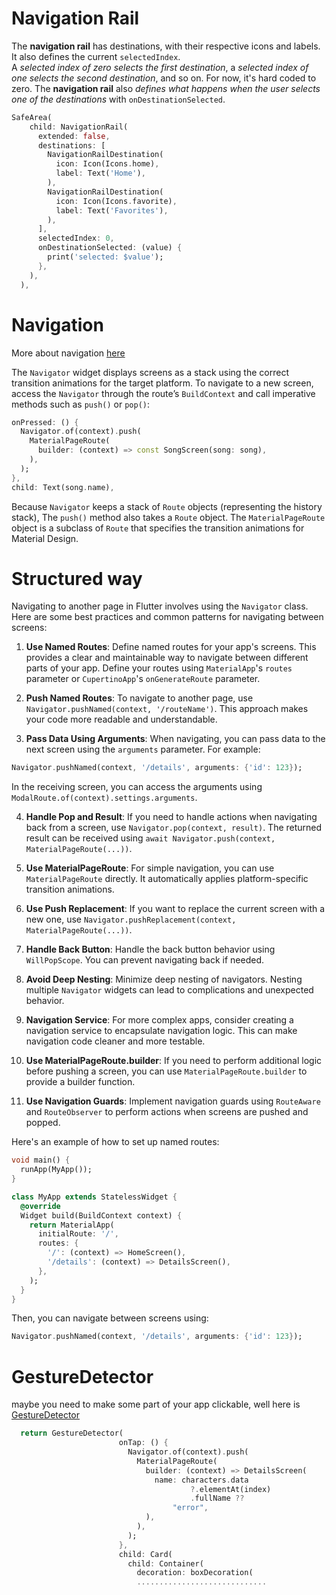 # Navigation Rail
The **navigation rail** has destinations, with their respective icons and labels. It also defines the current `selectedIndex`.   
A _selected index of zero selects the first destination_, a _selected index of one selects the second destination_, and so on. For now, it's hard coded to zero.
The **navigation rail** also _defines what happens when the user selects one of the destinations_ with `onDestinationSelected`.  


```dart
SafeArea(
    child: NavigationRail(
      extended: false,
      destinations: [
        NavigationRailDestination(
          icon: Icon(Icons.home),
          label: Text('Home'),
        ),
        NavigationRailDestination(
          icon: Icon(Icons.favorite),
          label: Text('Favorites'),
        ),
      ],
      selectedIndex: 0,
      onDestinationSelected: (value) {
        print('selected: $value');
      },
    ),
  ),
```

# Navigation 
More about navigation [here](https://docs.flutter.dev/development/ui/navigation)

The `Navigator` widget displays screens as a stack using the correct transition animations for the target platform. To navigate to a new screen, access the `Navigator` through the route’s `BuildContext` and call imperative methods such as `push()` or `pop()`:

```dart
onPressed: () {
  Navigator.of(context).push(
    MaterialPageRoute(
      builder: (context) => const SongScreen(song: song),
    ),
  );
},
child: Text(song.name),
```

Because `Navigator` keeps a stack of `Route` objects (representing the history stack), The `push()` method also takes a `Route` object. The `MaterialPageRoute` object is a subclass of `Route` that specifies the transition animations for Material Design.

# Structured way
Navigating to another page in Flutter involves using the `Navigator` class. Here are some best practices and common patterns for navigating between screens:

1. **Use Named Routes**: Define named routes for your app's screens. This provides a clear and maintainable way to navigate between different parts of your app. Define your routes using `MaterialApp`'s `routes` parameter or `CupertinoApp`'s `onGenerateRoute` parameter.

2. **Push Named Routes**: To navigate to another page, use `Navigator.pushNamed(context, '/routeName')`. This approach makes your code more readable and understandable.

3. **Pass Data Using Arguments**: When navigating, you can pass data to the next screen using the `arguments` parameter. For example:

```dart
Navigator.pushNamed(context, '/details', arguments: {'id': 123});
```

In the receiving screen, you can access the arguments using `ModalRoute.of(context).settings.arguments`.

4. **Handle Pop and Result**: If you need to handle actions when navigating back from a screen, use `Navigator.pop(context, result)`. The returned result can be received using `await Navigator.push(context, MaterialPageRoute(...))`.

5. **Use MaterialPageRoute**: For simple navigation, you can use `MaterialPageRoute` directly. It automatically applies platform-specific transition animations.

6. **Use Push Replacement**: If you want to replace the current screen with a new one, use `Navigator.pushReplacement(context, MaterialPageRoute(...))`.

7. **Handle Back Button**: Handle the back button behavior using `WillPopScope`. You can prevent navigating back if needed.

8. **Avoid Deep Nesting**: Minimize deep nesting of navigators. Nesting multiple `Navigator` widgets can lead to complications and unexpected behavior.

9. **Navigation Service**: For more complex apps, consider creating a navigation service to encapsulate navigation logic. This can make navigation code cleaner and more testable.

10. **Use MaterialPageRoute.builder**: If you need to perform additional logic before pushing a screen, you can use `MaterialPageRoute.builder` to provide a builder function.

11. **Use Navigation Guards**: Implement navigation guards using `RouteAware` and `RouteObserver` to perform actions when screens are pushed and popped.

Here's an example of how to set up named routes:

```dart
void main() {
  runApp(MyApp());
}

class MyApp extends StatelessWidget {
  @override
  Widget build(BuildContext context) {
    return MaterialApp(
      initialRoute: '/',
      routes: {
        '/': (context) => HomeScreen(),
        '/details': (context) => DetailsScreen(),
      },
    );
  }
}
```

Then, you can navigate between screens using:

```dart
Navigator.pushNamed(context, '/details', arguments: {'id': 123});
```

# GestureDetector
maybe you need to make some part of your app clickable, well here is [GestureDetector](https://docs.flutter.dev/cookbook/gestures/handling-taps)

```dart
  return GestureDetector(
                        onTap: () {
                          Navigator.of(context).push(
                            MaterialPageRoute(
                              builder: (context) => DetailsScreen(
                                name: characters.data
                                        ?.elementAt(index)
                                        .fullName ??
                                    "error",
                              ),
                            ),
                          );
                        },
                        child: Card(
                          child: Container(
                            decoration: boxDecoration(
                            .............................
```
